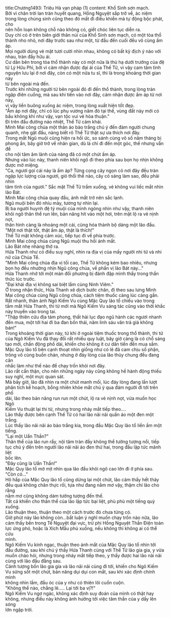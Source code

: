 title:Chương1493: Triêu Hà vạn pháp (1)
content:
Khổ Sinh sơn mạch.<br>Bởi vì chân trời lan tràn huyết quang, Hồng Nguyệt sắp trở về, ác niệm<br>trong lòng chúng sinh cũng theo đó mất đi điều khiển mà tự động bộc phát, cho<br>nên hỗn loạn không chỗ nào không có, giết chóc liên tục diễn ra.<br>Duy chỉ có ở trên biên giới thân núi của Khổ Sinh sơn mạch, có một tòa thổ<br>thành nho nhỏ, nơi đây trước sau như một, từ đầu đến cuối đều vô cùng ấm áp.<br>Mọi người dùng vẻ mặt tươi cười nhìn nhau, không có bất kỳ địch ý nào với<br>nhau, tràn đầy hữu ái.<br>Cư dân bên trong tòa thổ thành này có một nửa là thủ hạ dưới trướng của đệ<br>tử Lý Hữu Phỉ, bởi vì cảm nhận được đại ái của Thế Tử, vì vậy cam tâm tình<br>nguyện lưu lại ở nơi đây, còn có một nửa tu sĩ, thì là trong khoảng thời gian này<br>từ bên ngoài mà đến.<br>Trước khi những người từ bên ngoài đó đi đến thổ thành, trong lòng tràn<br>ngập điên cuồng, mà sau khi tiến vào nơi đây, cảm nhận được ấm áp từ nơi này,<br>vì vậy liền buông xuống ác niệm, trong lòng xuất hiện tốt đẹp.<br>"Ấm áp nơi đây, chỉ có lúc phụ vương năm đó tại thế, vùng đất này mới có<br>bầu không khí như vậy, vạn tộc vui vẻ hòa thuận."<br>Đi trên đầu đường náo nhiệt, Thế Tử cảm khái.<br>Minh Mai công chúa một thân áo bào trắng chú ý đến đám người chung<br>quanh, nhẹ gật đầu, nàng biết rõ Thế Tử thật sự ưa thích nơi đây.<br>Trong mắt Ngũ muội cũng hiện ra hồi ức, so sánh cùng vô số năm tháng bị<br>phong ấn, bây giờ trở về nhân gian, dù là chỉ đi đến một góc, thế nhưng vẫn để<br>cho nội tâm âm lãnh của nàng đã có một chút ấm áp.<br>Nhưng vào lúc này, thanh niên khôi ngô đi theo phía sau bọn họ nhịn không<br>được mở miệng.<br>"Ca, ngươi gọi cái này là ấm áp? Từng cọng cây ngọn cỏ nơi đây đều tràn<br>ngập lực lượng của ngươi, gió thổi thế nào, cây cỏ sáng làm sao, đều phải nhìn<br>tâm tình của ngươi.” Sắc mặt Thế Tử trầm xuống, vẻ không vui liếc mắt nhìn<br>lão Bát.<br>Minh Mai công chúa quay đầu, ánh mắt trở nên sắc lạnh.<br>Ngũ muội bên đó nhíu mày, tương tự nhìn lại.<br>Bị ba người huynh đệ tỷ muội của mình ngóng nhìn như vậy, thanh niên<br>khôi ngô thân thể run lên, bản năng hít vào một hơi, trên mặt lộ ra vẻ nịnh nọt,<br>thân hình càng là nhoáng một cái, cũng hóa thành bộ dáng một lão đầu.<br>"Một nơi thật tốt, thật ấm áp, thật là thích!"<br>Thế Tử mặt không cảm xúc, tiếp tục đi về phía trước.<br>Minh Mai công chúa cùng Ngũ muội thu hồi ánh mắt.<br>Lão Bát nhẹ nhàng thở ra.<br>Hứa Thanh như có điều suy nghĩ, nhìn ra địa vị của mấy người nhi tử và nhi<br>nữ của Chúa Tể.<br>"Minh Mai công chúa địa vị tối cao, Thế Tử không kém bao nhiêu, nhưng<br>bọn họ đều nhường nhịn Ngũ công chúa, về phần vị lão Bát này..."<br>Hứa Thanh nhớ tới một màn đối phương bị đánh đập mình thấy trong thần<br>thức lúc trước.<br>"Đại khái địa vị không sai biệt lắm cùng Ninh Viêm."<br>Ở trong nhận thức, Hứa Thanh xê dịch bước chân, đi theo sau lưng Minh<br>Mai công chúa cùng Ngũ công chúa, cách tiệm thuốc càng lúc càng gần.<br>Rất nhanh, thân ảnh Ngô Kiếm Vu cùng Mặc Quy lão tổ chiếu vào trong<br>tầm mắt Hứa Thanh, thi từ mới mà Ngô Kiếm Vu sáng tác cũng vào thời khắc<br>này truyền vào trong tai.<br>"Thập thiên cửu địa tám phong, thất hải lục đạo ngũ hành các ngươi nhanh<br>đến mua, một tới hai đi ba đan bốn thái, năm linh sáu văn trả giá không bán!"<br>Trong khoảng thời gian này, từ khi ở ngoài tiệm thuốc trong thổ thành, thi từ<br>của Ngô Kiếm Vu đã thay đổi rất nhiều quy luật, bây giờ càng là có chỗ sáng<br>tạo mới, chấn động phố dài, khiến cho không ít cư dân tiến đến mua sắm.<br>Mặc Quy lão tổ bên cạnh thoạt nhìn giống như có lẽ đã cam chịu số phận,<br>trông vô cùng buồn chán, nhưng ở đáy lòng của lão thủy chung đều đang cân<br>nhắc làm như thế nào để chạy trốn khỏi nơi đây.<br>Lão rất cẩn thận, cho nên những ngày này cũng không hề hành động thiếu<br>suy nghĩ, một mực quan sát.<br>Mà bây giờ, lão đã nhìn ra một chút manh mối, lúc đáy lòng đang lần lượt<br>phân tích kế hoạch, bỗng nhiên khóe mắt chú ý qua đám người đi tới trên phố<br>dài, lão theo bản năng run run một chút, lộ ra vẻ nịnh nọt, vừa muốn học Ngô<br>Kiếm Vu thuật lại thi từ, nhưng trong nháy mắt tiếp theo....<br>Lão thấy được bên cạnh Thế Tử có hai lão nãi nãi quần áo một đen một<br>trắng.<br>Lúc thấy lão nãi nãi áo bào trắng kia, trong đầu Mặc Quy lão tổ liền ầm một<br>tiếng.<br>"Lại một Uẩn Thần?"<br>Thân thể của lão run rẩy, nội tâm tràn đầy không thể tưởng tượng nổi, tiếp<br>tục chú ý đến trên người lão nãi nãi áo đen thứ hai, trong đầu lập tức mãnh liệt<br>bốc lên.<br>"Đây cũng là Uẩn Thần!"<br>Mặc Quy lão tổ mờ mịt nhìn qua lão đầu khôi ngô cao lớn đi ở phía sau.<br>"Còn có..."<br>Hô hấp của Mặc Quy lão tổ cũng dừng lại một chút, lão cảm thấy hết thảy<br>đều quá không chân thực rồi, tựa như đang nằm mơ vậy, thậm chí lão cho rằng<br>nằm mơ cũng không dám tưởng tượng đến thế.<br>Tất cả khiến cho thân thể của lão lập tức bại liệt, phù phù một tiếng quỳ<br>xuống.<br>Lão thuận theo, thuận theo một cách trước đó chưa từng có.<br>Giờ phút này lão không còn...bất luận ý nghĩ muốn chạy trốn nào nữa, lão<br>cảm thấy bên trong Tế Nguyệt đại vực, trừ phi Hồng Nguyệt Thần Điện toàn<br>lực ứng phó, hoặc là Xích Mẫu phủ xuống, nếu không thì không ai có thể cứu<br>mình.<br>Ngô Kiếm Vu kinh ngạc, thuận theo ánh mắt của Mặc Quy lão tổ nhìn tới<br>đầu đường, sau khi chú ý thấy Hứa Thanh cùng với Thế Tử lão gia gia, y vừa<br>muốn chào hỏi, nhưng trong nháy mắt tiếp theo, y thấy được hai lão nãi nãi<br>cùng với lão đầu đằng sau.<br>Cảnh tượng bốn lão gia gia và lão nãi nãi cùng đi tới, khiến cho Ngô Kiếm<br>Vu sửng sốt một chút, bản năng dụi dụi con mắt, sau khi xác định chính mình<br>không nhìn lầm, đầu óc của y như có thiên lôi cuồn cuộn.<br>"Không thể nào, chẳng lẽ..... Lại tới ba vị?!"<br>Ngô Kiếm Vu ngơ ngác, không xác định suy đoán của mình có thật hay<br>không, nhưng điều này không ảnh hưởng tới việc tâm thần của y dấy lên sóng<br>lớn ngập trời.
